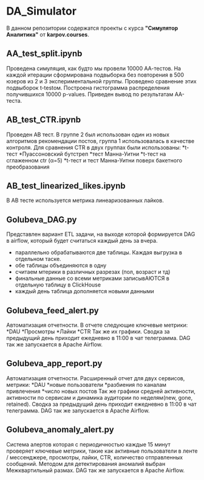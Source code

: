 # DA_Simulator
В данном репозитории содержатся проекты с курса **"Симулятор Аналитика"** от **karpov.courses**.

## AA_test_split.ipynb
Проведена симуляция, как будто мы провели 10000 АА-тестов. На каждой итерации сформирована подвыборка без повторения в 500 юзеров из 2 и 3 экспериментальной группы. Проведено сравнение этих подвыборок t-testом. Построена гистограмма распределения получившихся 10000 p-values. Приведен вывод по результатам АА-теста.

## AB_test_CTR.ipynb
Проведен AB тест. В группе 2 был использован один из новых алгоритмов рекомендации постов, группа 1 использовалась в качестве контроля. 
Для сравнения CTR в двух группах были использованы: 
*t-тест
*Пуассоновский бутстреп 
*тест Манна-Уитни
*t-тест на сглаженном ctr (α=5) 
*t-тест и тест Манна-Уитни поверх бакетного преобразования

## AB_test_linearized_likes.ipynb
В AB тесте используется метрика линеаризованных лайков.

## Golubeva_DAG.py
Представлен вариант ETL задачи, на выходе которой формируется DAG в airflow, который будет считаться каждый день за вчера. 

* параллельно обрабатываются две таблицы. Каждая выгрузка в отдельном таске.
* обе таблицы объединяются в одну
* считаем мтерики в различных разрезах (пол, возраст и тд)
* финальные данные со всеми метриками записывАЮТСЯ в отдельную таблицу в ClickHouse
* каждый день таблица дополняется новыми данными

## Golubeva_feed_alert.py
Автоматизация отчетности. В отчете следующие ключевые метрики: 
*DAU 
*Просмотры
*Лайки
*CTR
Так же их графики.
Сводка за предыдущий день приходит ежедневно в 11:00 в чат телеграмма.
DAG так же запускается в Apache Airflow.

## Golubeva_app_report.py
Автоматизация отчетности. Расширенный отчет для двух сервисов, метрики:
*DAU
*новые пользователи
*разбиения по каналам привлечения
*число новых постов
Так же графики средней активности, активности по сервисам и динамика аудитории по неделям(new, gone, retained).
Сводка за предыдущий день приходит ежедневно в 11:00 в чат телеграмма.
DAG так же запускается в Apache Airflow.

## Golubeva_anomaly_alert.py
Система алертов которая с периодичностью каждые 15 минут проверяет ключевые метрики, такие как активные пользователи в ленте / мессенджере, просмотры, лайки, CTR, количество отправленных сообщений. Методом для детектирования аномалий выбран Межквартильный размах.
DAG так же запускается в Apache Airflow.

